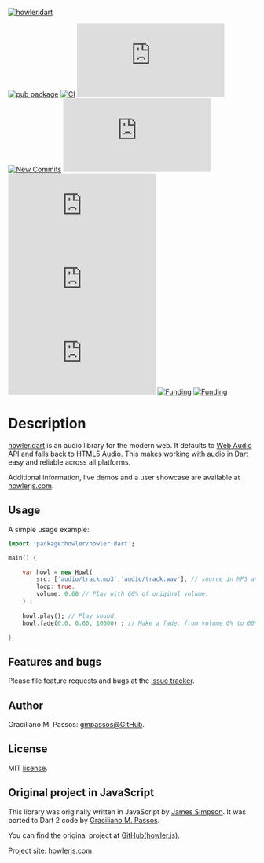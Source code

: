 [![howler.dart](https://github.com/gmpassos/howler.dart/blob/master/logo/howler-dart-logo.png?raw=true "howler.dart")](https://github.com/gmpassos/howler.dart)


[![pub package](https://img.shields.io/pub/v/howler.dart.svg?logo=dart&logoColor=00b9fc)](https://pub.dartlang.org/packages/howler.dart)
[![CI](https://img.shields.io/github/workflow/status/gmpassos/howler.dart/Dart%20CI/master?logo=github-actions&logoColor=white)](https://github.com/gmpassos/howler.dart/actions)
[![GitHub Tag](https://img.shields.io/github/v/tag/gmpassos/howler.dart?logo=git&logoColor=white)](https://github.com/gmpassos/howler.dart/releases)
[![New Commits](https://img.shields.io/github/commits-since/gmpassos/howler.dart/latest?logo=git&logoColor=white)](https://github.com/gmpassos/howler.dart/network)
[![Last Commits](https://img.shields.io/github/last-commit/gmpassos/howler.dart?logo=git&logoColor=white)](https://github.com/gmpassos/howler.dart/commits/master)
[![Pull Requests](https://img.shields.io/github/issues-pr/gmpassos/howler.dart?logo=github&logoColor=white)](https://github.com/gmpassos/howler.dart/pulls)
[![Code size](https://img.shields.io/github/languages/code-size/gmpassos/howler.dart?logo=github&logoColor=white)](https://github.com/gmpassos/howler.dart)
[![License](https://img.shields.io/github/license/gmpassos/howler.dart?logo=open-source-initiative&logoColor=green)](https://github.com/gmpassos/howler.dart/blob/master/LICENSE)
[![Funding](https://img.shields.io/badge/Donate-yellow?labelColor=666666&style=plastic&logo=liberapay)](https://liberapay.com/gmpassos/donate)
[![Funding](https://img.shields.io/liberapay/patrons/gmpassos.svg?logo=liberapay)](https://liberapay.com/gmpassos/donate)


# Description
[howler.dart](https://howlerjs.com) is an audio library for the modern web.
It defaults to [Web Audio API](http://webaudio.github.io/web-audio-api/) and
falls back to [HTML5 Audio](https://html.spec.whatwg.org/multipage/embedded-content.html#the-audio-element).
This makes working with audio in Dart easy and reliable across all platforms.

Additional information, live demos and a user showcase are available at [howlerjs.com](https://howlerjs.com).


## Usage

A simple usage example:

```dart
import 'package:howler/howler.dart';

main() {

    var howl = new Howl(
        src: ['audio/track.mp3','audio/track.wav'], // source in MP3 and WAV fallback
        loop: true,
        volume: 0.60 // Play with 60% of original volume.
    ) ;
    
    howl.play(); // Play sound.
    howl.fade(0.0, 0.60, 10000) ; // Make a fade, from volume 0% to 60% in 10s

}
```


## Features and bugs

Please file feature requests and bugs at the [issue tracker][tracker].

[tracker]: https://github.com/gmpassos/howler.dart/issues

## Author

Graciliano M. Passos: [gmpassos@GitHub][github].

[github]: https://github.com/gmpassos

## License

MIT [license](https://github.com/angular/angular.js/blob/master/LICENSE).

## Original project in JavaScript

This library was originally written in JavaScript by [James Simpson](https://twitter.com/GoldFireStudios).
It was ported to Dart 2 code by [Graciliano M. Passos](https://github.com/gmpassos).

You can find the original project at [GitHub(howler.js)](https://github.com/goldfire/howler.js). 

Project site: [howlerjs.com](https://howlerjs.com)



